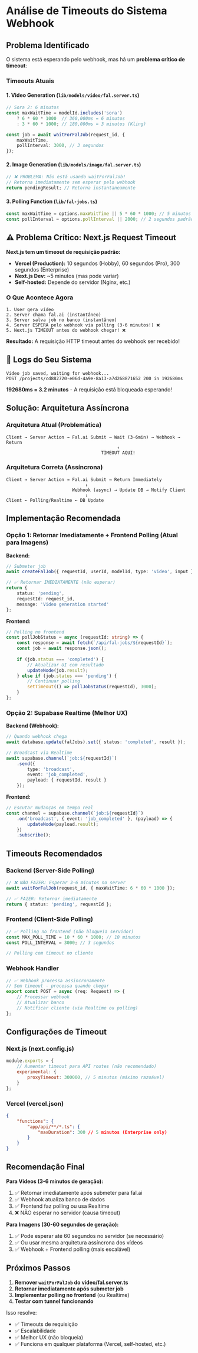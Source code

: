 # Análise de Timeouts do Sistema Webhook

## Problema Identificado

O sistema está esperando pelo webhook, mas há um **problema crítico de timeout**:

### Timeouts Atuais

#### 1. **Video Generation** (`lib/models/video/fal.server.ts`)
```typescript
// Sora 2: 6 minutos
const maxWaitTime = modelId.includes('sora')
    ? 6 * 60 * 1000  // 360,000ms = 6 minutos
    : 3 * 60 * 1000; // 180,000ms = 3 minutos (Kling)

const job = await waitForFalJob(request_id, {
    maxWaitTime,
    pollInterval: 3000, // 3 segundos
});
```

#### 2. **Image Generation** (`lib/models/image/fal.server.ts`)
```typescript
// ❌ PROBLEMA: Não está usando waitForFalJob!
// Retorna imediatamente sem esperar pelo webhook
return pendingResult; // Retorna instantaneamente
```

#### 3. **Polling Function** (`lib/fal-jobs.ts`)
```typescript
const maxWaitTime = options.maxWaitTime || 5 * 60 * 1000; // 5 minutos padrão
const pollInterval = options.pollInterval || 2000; // 2 segundos padrão
```

## ⚠️ Problema Crítico: Next.js Request Timeout

**Next.js tem um timeout de requisição padrão:**
- **Vercel (Production):** 10 segundos (Hobby), 60 segundos (Pro), 300 segundos (Enterprise)
- **Next.js Dev:** ~5 minutos (mas pode variar)
- **Self-hosted:** Depende do servidor (Nginx, etc.)

### O Que Acontece Agora

```
1. User gera vídeo
2. Server chama fal.ai (instantâneo)
3. Server salva job no banco (instantâneo)
4. Server ESPERA pelo webhook via polling (3-6 minutos!) ❌
5. Next.js TIMEOUT antes do webhook chegar! ❌
```

**Resultado:** A requisição HTTP timeout antes do webhook ser recebido!

## 🎯 Logs do Seu Sistema

```
Video job saved, waiting for webhook...
POST /projects/cd882720-e06d-4a9e-8a13-a7d268871652 200 in 192680ms
```

**192680ms = 3.2 minutos** - A requisição está bloqueada esperando!

## Solução: Arquitetura Assíncrona

### Arquitetura Atual (Problemática)
```
Client → Server Action → Fal.ai Submit → Wait (3-6min) → Webhook → Return
                                          ↑
                                    TIMEOUT AQUI!
```

### Arquitetura Correta (Assíncrona)
```
Client → Server Action → Fal.ai Submit → Return Immediately
                              ↓
                         Webhook (async) → Update DB → Notify Client
                              ↓
Client ← Polling/Realtime ← DB Update
```

## Implementação Recomendada

### Opção 1: Retornar Imediatamente + Frontend Polling (Atual para Imagens)

**Backend:**
```typescript
// Submeter job
await createFalJob({ requestId, userId, modelId, type: 'video', input });

// ✅ Retornar IMEDIATAMENTE (não esperar)
return {
    status: 'pending',
    requestId: request_id,
    message: 'Video generation started'
};
```

**Frontend:**
```typescript
// Polling no frontend
const pollJobStatus = async (requestId: string) => {
    const response = await fetch(`/api/fal-jobs/${requestId}`);
    const job = await response.json();
    
    if (job.status === 'completed') {
        // Atualizar UI com resultado
        updateNode(job.result);
    } else if (job.status === 'pending') {
        // Continuar polling
        setTimeout(() => pollJobStatus(requestId), 3000);
    }
};
```

### Opção 2: Supabase Realtime (Melhor UX)

**Backend (Webhook):**
```typescript
// Quando webhook chega
await database.update(falJobs).set({ status: 'completed', result });

// Broadcast via Realtime
await supabase.channel(`job:${requestId}`)
    .send({
        type: 'broadcast',
        event: 'job_completed',
        payload: { requestId, result }
    });
```

**Frontend:**
```typescript
// Escutar mudanças em tempo real
const channel = supabase.channel(`job:${requestId}`)
    .on('broadcast', { event: 'job_completed' }, (payload) => {
        updateNode(payload.result);
    })
    .subscribe();
```

## Timeouts Recomendados

### Backend (Server-Side Polling)
```typescript
// ❌ NÃO FAZER: Esperar 3-6 minutos no server
await waitForFalJob(request_id, { maxWaitTime: 6 * 60 * 1000 });

// ✅ FAZER: Retornar imediatamente
return { status: 'pending', requestId };
```

### Frontend (Client-Side Polling)
```typescript
// ✅ Polling no frontend (não bloqueia servidor)
const MAX_POLL_TIME = 10 * 60 * 1000; // 10 minutos
const POLL_INTERVAL = 3000; // 3 segundos

// Polling com timeout no cliente
```

### Webhook Handler
```typescript
// ✅ Webhook processa assincronamente
// Sem timeout - processa quando chegar
export const POST = async (req: Request) => {
    // Processar webhook
    // Atualizar banco
    // Notificar cliente (via Realtime ou polling)
};
```

## Configurações de Timeout

### Next.js (next.config.js)
```javascript
module.exports = {
    // Aumentar timeout para API routes (não recomendado)
    experimental: {
        proxyTimeout: 300000, // 5 minutos (máximo razoável)
    }
};
```

### Vercel (vercel.json)
```json
{
    "functions": {
        "app/api/**/*.ts": {
            "maxDuration": 300 // 5 minutos (Enterprise only)
        }
    }
}
```

## Recomendação Final

**Para Vídeos (3-6 minutos de geração):**
1. ✅ Retornar imediatamente após submeter para fal.ai
2. ✅ Webhook atualiza banco de dados
3. ✅ Frontend faz polling ou usa Realtime
4. ❌ NÃO esperar no servidor (causa timeout)

**Para Imagens (30-60 segundos de geração):**
1. ✅ Pode esperar até 60 segundos no servidor (se necessário)
2. ✅ Ou usar mesma arquitetura assíncrona dos vídeos
3. ✅ Webhook + Frontend polling (mais escalável)

## Próximos Passos

1. **Remover `waitForFalJob` do video/fal.server.ts**
2. **Retornar imediatamente após submeter job**
3. **Implementar polling no frontend** (ou Realtime)
4. **Testar com tunnel funcionando**

Isso resolve:
- ✅ Timeouts de requisição
- ✅ Escalabilidade
- ✅ Melhor UX (não bloqueia)
- ✅ Funciona em qualquer plataforma (Vercel, self-hosted, etc.)
